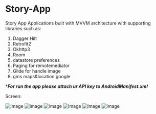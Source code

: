 # Story-App
Story App 
Applications built with MVVM architecture with supporting libraries such as:
1. Dagger Hilt
2. Retrofit2
3. Okhttp3
3. Room
4. datastore preferences
5. Paging for remotemediator
6. Glide for handle image
7. gms maps&location google

****For run the app please attach ur API key to AndroidManifest.xml <meta-data
            android:name="com.google.android.geo.API_KEY"
            android:value="${MAPS_API_KEY}" />***


Screen:

![image](https://user-images.githubusercontent.com/50055726/177319575-db371e46-192c-4293-9f21-16ab39dccb21.png)
![image](https://user-images.githubusercontent.com/50055726/177319618-16db78b9-8144-413c-b715-00287f4148ce.png)
![image](https://user-images.githubusercontent.com/50055726/177320682-77b69ae2-fe50-444e-9cdc-1eeb4457fd13.png)
![image](https://user-images.githubusercontent.com/50055726/177320789-e9b7f15c-6592-436b-a43c-f9ac40753da1.png)
![image](https://user-images.githubusercontent.com/50055726/177321461-ab6e515f-0199-4ed3-a391-78f98e604ca6.png)
![image](https://user-images.githubusercontent.com/50055726/177322029-936397a9-a236-4f8a-ac89-c8683c2c385b.png)
